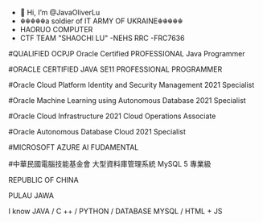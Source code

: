 - 👋 Hi, I’m @JavaOliverLu
- ☬☬☬☬☬a soldier of IT ARMY OF UKRAINE☬☬☬☬☬
- HAORUO COMPUTER
- CTF TEAM "SHAOCHI LU"
-NEHS RRC
-FRC7636

#QUALIFIED OCPJP Oracle Certified PROFESSIONAL Java Programmer

#ORACLE CERTIFIED JAVA SE11 PROFESSIONAL PROGRAMMER

#Oracle Cloud Platform Identity and Security Management 2021 Specialist

#Oracle Machine Learning using Autonomous Database 2021 Specialist 

#Oracle Cloud Infrastructure 2021 Cloud Operations Associate

#Oracle Autonomous Database Cloud 2021 Specialist

#MICROSOFT AZURE AI FUDAMENTAL

#中華民國電腦技能基金會  大型資料庫管理系統 MySQL 5  專業級


REPUBLIC OF CHINA

PULAU JAWA

I know JAVA / C ++ / PYTHON / DATABASE MYSQL / HTML + JS
